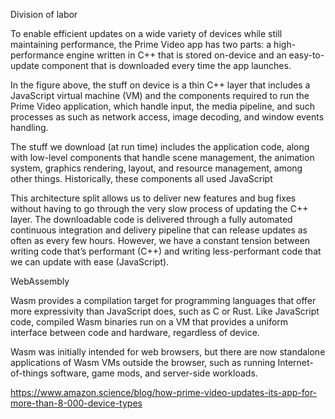 Division of labor

To enable efficient updates on a wide variety of devices while still maintaining performance, the Prime Video app has two parts: a high-performance engine written in C++ that is stored on-device and an easy-to-update component that is downloaded every time the app launches.

In the figure above, the stuff on device is a thin C++ layer that includes a JavaScript virtual machine (VM) and the components required to run the Prime Video application, which handle input, the media pipeline, and such processes as such as network access, image decoding, and window events handling.

The stuff we download (at run time) includes the application code, along with low-level components that handle scene management, the animation system, graphics rendering, layout, and resource management, among other things. Historically, these components all used JavaScript

This architecture split allows us to deliver new features and bug fixes without having to go through the very slow process of updating the C++ layer. The downloadable code is delivered through a fully automated continuous integration and delivery pipeline that can release updates as often as every few hours. However, we have a constant tension between writing code that’s performant (C++) and writing less-performant code that we can update with ease (JavaScript).


WebAssembly

Wasm provides a compilation target for programming languages that offer more expressivity than JavaScript does, such as C or Rust. Like JavaScript code, compiled Wasm binaries run on a VM that provides a uniform interface between code and hardware, regardless of device.

Wasm was initially intended for web browsers, but there are now standalone applications of Wasm VMs outside the browser, such as running Internet-of-things software, game mods, and server-side workloads.

https://www.amazon.science/blog/how-prime-video-updates-its-app-for-more-than-8-000-device-types

